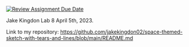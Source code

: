 [![Review Assignment Due Date](https://classroom.github.com/assets/deadline-readme-button-8d59dc4de5201274e310e4c54b9627a8934c3b88527886e3b421487c677d23eb.svg)](https://classroom.github.com/a/LIimz7z_)

Jake Kingdon
Lab 8
April 5th, 2023.

Link to my repository: https://github.com/jakekingdon02/space-themed-sketch-with-tears-and-lines/blob/main/README.md
